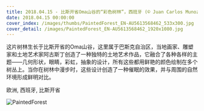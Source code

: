 ```yaml
---
title: 2018.04.15 - 比斯开省Oma山谷的“彩色树林”，西班牙 (© Juan Carlos Munoz/Minden Pictures)
date: 2018.04.15 00:00:00
cover_index: /images/thumbs/PaintedForest_EN-AU5613568462_533x300.jpg
cover_detail: /images/PaintedForest_EN-AU5613568462_1920x1080.jpg
---
```


这片树林生长于比斯开省的Oma山谷，这里属于巴斯克自治区，当地画家、雕塑家和土地艺术家阿古斯丁创造了一种独特的土地艺术作品，它融合了各种各样的主题——几何形状，眼睛，彩虹，抽象的设计，所有这些都用鲜艳的颜色绘制在多个树丛上。当你在树林中漫步时，这些设计创造了一种催眠的效果，并与周围的自然环境形成鲜明对比。

欧洲, 西班牙, 比斯开省

![PaintedForest](/images/PaintedForest_EN-AU5613568462_1920x1080.jpg)
